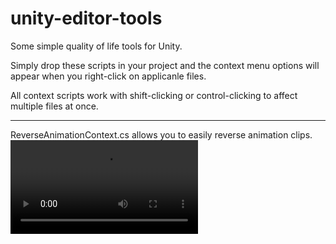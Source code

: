 # unity-editor-tools
Some simple quality of life tools for Unity.

Simply drop these scripts in your project and the context menu options will appear when you right-click on applicanle files.

All context scripts work with shift-clicking or control-clicking to affect multiple files at once.

-------------------------------------

ReverseAnimationContext.cs allows you to easily reverse animation clips.
<video controls preload> 
    <source src="https://i.imgur.com/FLlMB6o.mp4"></source> 
</video>
